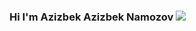 ### Hi I'm Azizbek Azizbek Namozov <img src = "https://media1.giphy.com/media/KGMzZvWa5su2O5LCVR/giphy.gif?cid=ecf05e4792v3l8ur3sqwybb8qha9g3gcv50q6o4g5yzhpj9k&rid=giphy.gif&ct=s">

